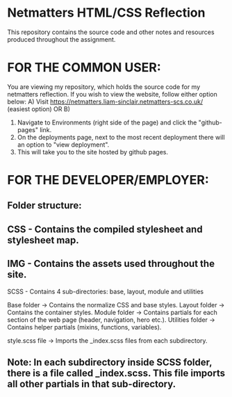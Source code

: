 # Netmatters HTML/CSS Reflection

This repository contains the source code and other notes and resources produced throughout the assignment.

# FOR THE COMMON USER:

You are viewing my repository, which holds the source code for my netmatters reflection.
If you wish to view the website, follow either option below:
A) 
Visit https://netmatters.liam-sinclair.netmatters-scs.co.uk/ (easiest option)
OR
B) 
1. Navigate to Environments (right side of the page) and click the "github-pages" link.
2. On the deployments page, next to the most recent deployment there will an option to "view deployment".
3. This will take you to the site hosted by github pages.
   

# FOR THE DEVELOPER/EMPLOYER:

Folder structure:
----------------------------------------------------------------------------------
CSS - Contains the compiled stylesheet and stylesheet map.
----------------------------------------------------------------------------------
IMG - Contains the assets used throughout the site.
----------------------------------------------------------------------------------
SCSS - Contains 4 sub-directories: base, layout, module and utilities

Base folder -> Contains the normalize CSS and base styles.
Layout folder -> Contains the container styles.
Module folder -> Contains partials for each section of the web page (header, navigation, hero etc.).
Utilities folder -> Contains helper partials (mixins, functions, variables).

style.scss file -> Imports the _index.scss files from each subdirectory.

Note: In each subdirectory inside SCSS folder, there is a file called _index.scss. This file imports all other partials in that sub-directory.
----------------------------------------------------------------------------------


